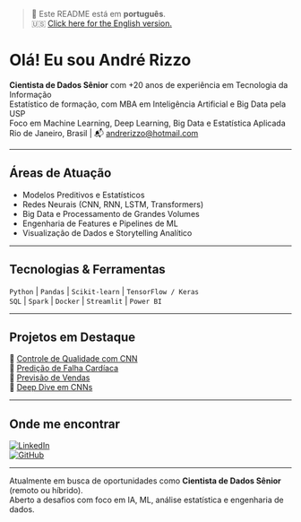 > 📄 Este README está em **português**.  
> 🇺🇸 [Click here for the English version.](README_EN.md)

# Olá! Eu sou André Rizzo

**Cientista de Dados Sênior** com +20 anos de experiência em Tecnologia da Informação  
Estatístico de formação, com MBA em Inteligência Artificial e Big Data pela USP  
Foco em Machine Learning, Deep Learning, Big Data e Estatística Aplicada  
Rio de Janeiro, Brasil | 📬 andrerizzo@hotmail.com

---

## Áreas de Atuação

- Modelos Preditivos e Estatísticos
- Redes Neurais (CNN, RNN, LSTM, Transformers)
- Big Data e Processamento de Grandes Volumes
- Engenharia de Features e Pipelines de ML
- Visualização de Dados e Storytelling Analítico

---

## Tecnologias & Ferramentas

`Python` | `Pandas` | `Scikit-learn` | `TensorFlow / Keras`  
`SQL` | `Spark` | `Docker` | `Streamlit` | `Power BI`

---

## Projetos em Destaque

🔹 [Controle de Qualidade com CNN](https://github.com/andrerizzo/CNN_para_Controle_de_Qualidade)  
🔹 [Predição de Falha Cardíaca](https://github.com/andrerizzo/Heart_Failure_Prediction_ML)  
🔹 [Previsão de Vendas](https://github.com/andrerizzo/Sales_Prediction)  
🔹 [Deep Dive em CNNs](https://github.com/andrerizzo/Convolutional_Neural_Network_Deep_Dive)

---

## Onde me encontrar

[![LinkedIn](https://img.shields.io/badge/LinkedIn-Perfil-0077B5?logo=linkedin&logoColor=white)](https://www.linkedin.com/in/andrerizzo1)  
[![GitHub](https://img.shields.io/badge/GitHub-Portfólio-181717?logo=github&logoColor=white)](https://github.com/andrerizzo)

---

Atualmente em busca de oportunidades como **Cientista de Dados Sênior** (remoto ou híbrido).  
Aberto a desafios com foco em IA, ML, análise estatística e engenharia de dados.
